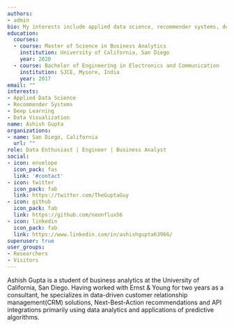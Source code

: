 ```yaml
---
authors:
- admin
bio: My interests include applied data science, recommender systems, deep learning and data visualization.
education:
  courses:
  - course: Master of Science in Business Analytics
    institution: University of California, San Diego
    year: 2020
  - course: Bachelor of Engineering in Electronics and Communication
    institution: SJCE, Mysore, India
    year: 2017
email: ""
interests:
- Applied Data Science
- Recommender Systems
- Deep Learning
- Data Visualization
name: Ashish Gupta
organizations:
- name: San Diego, California
  url: ""
role: Data Enthusiast | Engineer | Business Analyst 
social:
- icon: envelope
  icon_pack: fas
  link: '#contact'
- icon: twitter
  icon_pack: fab
  link: https://twitter.com/TheGuptaGuy
- icon: github
  icon_pack: fab
  link: https://github.com/neonflux56
- icon: linkedin
  icon_pack: fab
  link: https://www.linkedin.com/in/ashishgupta63966/
superuser: true
user_groups:
- Researchers
- Visitors
---
```


Ashish Gupta is a student of business analytics at the University of California, San Diego. Having worked with Ernst & Young for two years as a consultant, he specializes in data-driven customer relationship management(CRM) solutions, Next-Best-Action recommendations and API integrations primarily using data analytics and applications of predictive algorithms.

